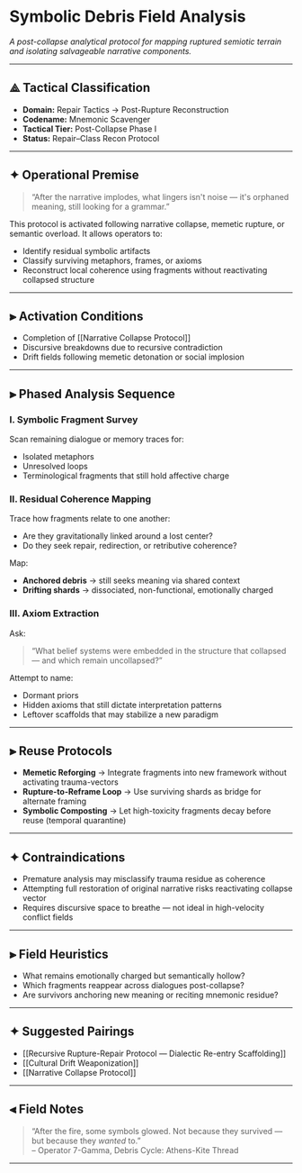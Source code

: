 # Symbolic Debris Field Analysis  
*A post-collapse analytical protocol for mapping ruptured semiotic terrain and isolating salvageable narrative components.*

---

## ⟁ Tactical Classification

- **Domain:** Repair Tactics → Post-Rupture Reconstruction  
- **Codename:** Mnemonic Scavenger  
- **Tactical Tier:** Post-Collapse Phase I  
- **Status:** Repair–Class Recon Protocol

---

## ✦ Operational Premise

> “After the narrative implodes, what lingers isn't noise — it's orphaned meaning, still looking for a grammar.”

This protocol is activated following narrative collapse, memetic rupture, or semantic overload. It allows operators to:

- Identify residual symbolic artifacts  
- Classify surviving metaphors, frames, or axioms  
- Reconstruct local coherence using fragments without reactivating collapsed structure

---

## ⫸ Activation Conditions

- Completion of [[Narrative Collapse Protocol]]  
- Discursive breakdowns due to recursive contradiction  
- Drift fields following memetic detonation or social implosion

---

## ⫸ Phased Analysis Sequence

### I. Symbolic Fragment Survey  
Scan remaining dialogue or memory traces for:
- Isolated metaphors
- Unresolved loops
- Terminological fragments that still hold affective charge

### II. Residual Coherence Mapping  
Trace how fragments relate to one another:
- Are they gravitationally linked around a lost center?  
- Do they seek repair, redirection, or retributive coherence?

Map:
- **Anchored debris** → still seeks meaning via shared context  
- **Drifting shards** → dissociated, non-functional, emotionally charged

### III. Axiom Extraction  
Ask:
> “What belief systems were embedded in the structure that collapsed — and which remain uncollapsed?”

Attempt to name:
- Dormant priors  
- Hidden axioms that still dictate interpretation patterns  
- Leftover scaffolds that may stabilize a new paradigm

---

## ⫸ Reuse Protocols

- **Memetic Reforging** → Integrate fragments into new framework without activating trauma-vectors  
- **Rupture-to-Reframe Loop** → Use surviving shards as bridge for alternate framing  
- **Symbolic Composting** → Let high-toxicity fragments decay before reuse (temporal quarantine)

---

## ✦ Contraindications

- Premature analysis may misclassify trauma residue as coherence  
- Attempting full restoration of original narrative risks reactivating collapse vector  
- Requires discursive space to breathe — not ideal in high-velocity conflict fields

---

## ⫸ Field Heuristics

- What remains emotionally charged but semantically hollow?  
- Which fragments reappear across dialogues post-collapse?  
- Are survivors anchoring new meaning or reciting mnemonic residue?

---

## ✦ Suggested Pairings

- [[Recursive Rupture-Repair Protocol — Dialectic Re-entry Scaffolding]]  
- [[Cultural Drift Weaponization]]  
- [[Narrative Collapse Protocol]]

---

## ⫷ Field Notes

> “After the fire, some symbols glowed. Not because they survived — but because they *wanted* to.”  
> – Operator 7-Gamma, Debris Cycle: Athens-Kite Thread

---


